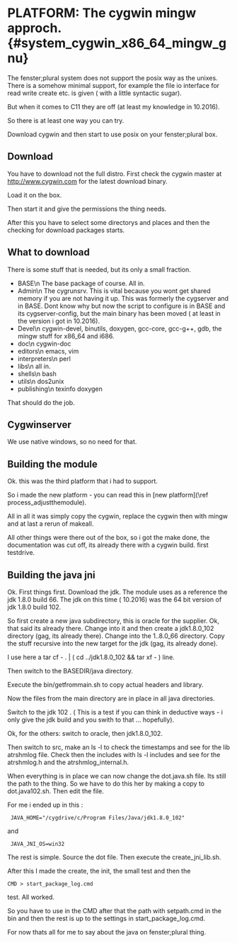 PLATFORM: The cygwin mingw approch.   {#system_cygwin_x86_64_mingw_gnu}
===================

The fenster;plural system does not support the posix way
as the unixes. There is a somehow minimal support, for
example the file io interface for read write create etc.
is given ( with a little syntactic sugar).

But when it comes to C11 they are off (at least my knowledge in 10.2016).

So there is at least one way you can try.

Download cygwin and then start to use posix on your fenster;plural box.

Download
--------

You have to download not the full distro.
First check the cygwin master at http://www.cygwin.com for
the latest download binary.

Load it on the box.

Then start it and give the permissions the thing needs.

After this you have to select some directorys and places and then the
checking for download packages starts.

What to download
----------------
There is some stuff that is needed, but its only a small fraction.

- BASE\n
The base package of course. All in.
- Admin\n
The cygrunsrv. This is vital because you wont get shared memory
if you are not having it up.
This was formerly the cygserver and in BASE. Dont know why but now
the script to configure is in  BASE and its cygserver-config, but
the main binary has been moved ( at least in the version i got in 10.2016).
- Devel\n
cygwin-devel, binutils, doxygen, gcc-core, gcc-g++, gdb, the mingw stuff for x86_64 and i686.
- doc\n
cygwin-doc
- editors\n
emacs, vim
- interpreters\n
perl
- libs\n
all in.
- shells\n
bash
- utils\n
dos2unix
- publishing\n
texinfo
doxygen

That should do the job.

Cygwinserver
------------
We use native windows, so no need for that.


Building the module
-------------------

Ok. this was the third platform that i had to support.

So i made the new platform - you can read this
in [new platform](\ref process_adjustthemodule).

All in all it was simply copy the cygwin, replace the cygwin then
with mingw and
at last a rerun of makeall.

All other things were there out of the box, so i got the make done, the
documentation was cut off, its already there with a cygwin build.
first testdrive.

Building the java jni
---------------------

Ok. First things first. Download the jdk.
The module uses as a reference the jdk 1.8.0 build 66.
The jdk on this time ( 10.2016) was the 64 bit version of jdk 1.8.0 build 102.

So first create a new java subdirectory, this is oracle for the supplier.
Ok, that said its already there.
Change into it and then create a jdk1.8.0_102 directory (gag, its already there).
Change into the 1..8.0_66 directory.
Copy the stuff recursive into the new target for the jdk (gag, its already done).

I use here a tar cf - . | ( cd ../jdk1.8.0_102 && tar xf - ) line.

Then switch to the BASEDIR/java directory.

Execute the bin/getfrommain.sh to copy actual headers and library.

Now the files from the main directory are in place in all java directories.

Switch to the jdk 102 . ( This is a test if you can think in deductive ways -
i only give the jdk build and you swith to that ... hopefully).

Ok, for the others: switch to oracle, then jdk1.8.0_102.

Then switch to src, make an ls -l to check the timestamps and see for
the lib atrshmlog file.
Check then the includes with ls -l  includes and see for the atrshmlog.h
and the atrshmlog_internal.h.

When everything is in  place we can now change the dot.java.sh file.
Its still the path to the thing. So we have to do this her by making a copy
to dot.java102.sh.
Then edit the file.

For me i ended up in this :

     JAVA_HOME="/cygdrive/c/Program Files/Java/jdk1.8.0_102"

and

     JAVA_JNI_OS=win32

The rest is simple. Source the dot file. Then execute the create_jni_lib.sh.

After this I made the create, the init, the small test and then the

    CMD > start_package_log.cmd

test. All worked.

So you have to use in the CMD after that the path with setpath.cmd in
the bin and then the rest is up to the settings in start_package_log.cmd.

For now thats all for me to say about the java on fenster;plural thing.




